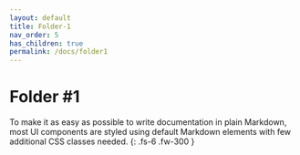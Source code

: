 ```yaml
---
layout: default
title: Folder-1
nav_order: 5
has_children: true
permalink: /docs/folder1
---
```


# Folder #1
To make it as easy as possible to write documentation in plain Markdown, most UI components are styled using default Markdown elements with few additional CSS classes needed.
{: .fs-6 .fw-300 }